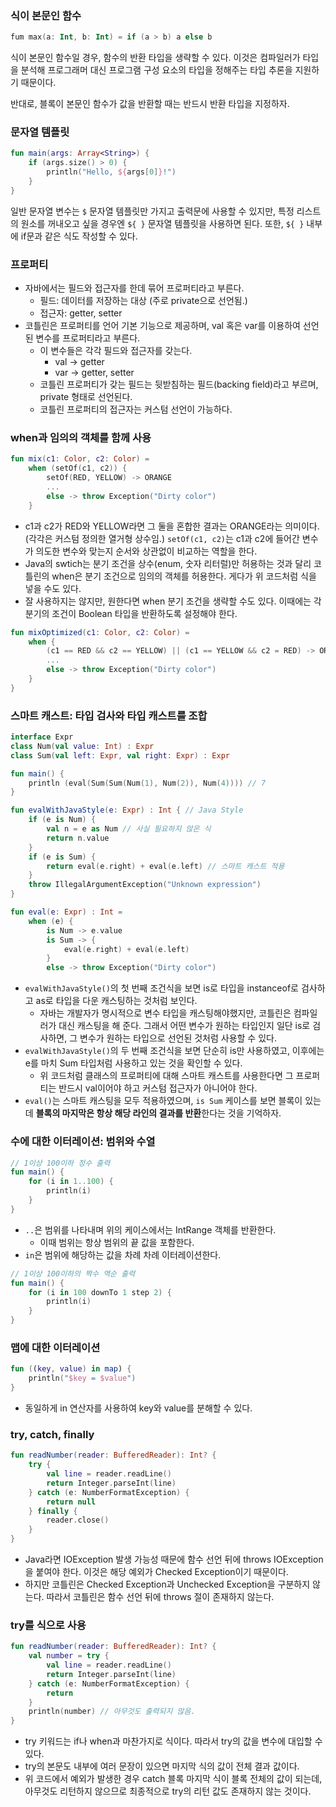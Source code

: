 ### 식이 본문인 함수

```kotlin
fum max(a: Int, b: Int) = if (a > b) a else b
```

식이 본문인 함수일 경우, 함수의 반환 타입을 생략할 수 있다. 이것은 컴파일러가 타입을 분석해 프로그래머 대신 프로그램 구성 요소의 타입을 정해주는 타입 추론을 지원하기 때문이다.

반대로, 블록이 본문인 함수가 값을 반환할 때는 반드시 반환 타입을 지정하자.

### 문자열 템플릿

```kotlin
fun main(args: Array<String>) {
    if (args.size() > 0) {
        println("Hello, ${args[0]}!")
    }
}
```

일반 문자열 변수는 `$` 문자열 템플릿만 가지고 출력문에 사용할 수 있지만, 특정 리스트의 원소를 꺼내오고 싶을 경우엔 `${ }` 문자열 템플릿을 사용하면 된다. 또한, `${ }` 내부에 if문과 같은 식도 작성할 수 있다.

### 프로퍼티

- 자바에서는 필드와 접근자를 한데 묶어 프로퍼티라고 부른다.
    - 필드: 데이터를 저장하는 대상 (주로 private으로 선언됨.)
    - 접근자: getter, setter
- 코틀린은 프로퍼티를 언어 기본 기능으로 제공하며, val 혹은 var를 이용하여 선언된 변수를 프로퍼티라고 부른다.
    - 이 변수들은 각각 필드와 접근자를 갖는다.
        - val → getter
        - var → getter, setter
    - 코틀린 프로퍼티가 갖는 필드는 뒷받침하는 필드(backing field)라고 부르며, private 형태로 선언된다.
    - 코틀린 프로퍼티의 접근자는 커스텀 선언이 가능하다.

### when과 임의의 객체를 함께 사용

```kotlin
fun mix(c1: Color, c2: Color) =
    when (setOf(c1, c2)) {
        setOf(RED, YELLOW) -> ORANGE
        ...
        else -> throw Exception("Dirty color")
    }

```

- c1과 c2가 RED와 YELLOW라면 그 둘을 혼합한 결과는 ORANGE라는 의미이다. (각각은 커스텀 정의한 열거형 상수임.) `setOf(c1, c2)`는 c1과 c2에 들어간 변수가 의도한 변수와 맞는지 순서와 상관없이 비교하는 역할을 한다.
- Java의 swtich는 분기 조건을 상수(enum, 숫자 리터럴)만 허용하는 것과 달리 코틀린의 when은 분기 조건으로 임의의 객체를 허용한다. 게다가 위 코드처럼 식을 넣을 수도 있다.
- 잘 사용하지는 않지만, 원한다면 when 분기 조건을 생략할 수도 있다. 이때에는 각 분기의 조건이 Boolean 타입을 반환하도록 설정해야 한다.

```kotlin
fun mixOptimized(c1: Color, c2: Color) =
    when {
        (c1 == RED && c2 == YELLOW) || (c1 == YELLOW && c2 = RED) -> ORANGE
        ...
        else -> throw Exception("Dirty color")
    }
} 
```

### 스마트 캐스트: 타입 검사와 타입 캐스트를 조합

```kotlin
interface Expr
class Num(val value: Int) : Expr
class Sum(val left: Expr, val right: Expr) : Expr

fun main() {
    println (eval(Sum(Sum(Num(1), Num(2)), Num(4)))) // 7
}

fun evalWithJavaStyle(e: Expr) : Int { // Java Style
    if (e is Num) {
        val n = e as Num // 사실 필요하지 않은 식
        return n.value
    }
    if (e is Sum) {
        return eval(e.right) + eval(e.left) // 스마트 캐스트 적용
    }
    throw IllegalArgumentException("Unknown expression")
}

fun eval(e: Expr) : Int =
    when (e) {
        is Num -> e.value
        is Sum -> {
            eval(e.right) + eval(e.left)
        }
        else -> throw Exception("Dirty color")
```

- `evalWithJavaStyle()`의 첫 번째 조건식을 보면 is로 타입을 instanceof로 검사하고 as로 타입을 다운 캐스팅하는 것처럼 보인다.
    - 자바는 개발자가 명시적으로 변수 타입을 캐스팅해야했지만, 코틀린은 컴파일러가 대신 캐스팅을 해 준다. 그래서 어떤 변수가 원하는 타입인지 일단 is로 검사하면, 그 변수가 원하는 타입으로 선언된 것처럼 사용할 수 있다.
- `evalWithJavaStyle()`의 두 번째 조건식을 보면 단순히 is만 사용하였고, 이후에는 e를 마치 Sum 타입처럼 사용하고 있는 것을 확인할 수 있다.
    - 위 코드처럼 클래스의 프로퍼티에 대해 스마트 캐스트를 사용한다면 그 프로퍼티는 반드시 val이어야 하고 커스텀 접근자가 아니어야 한다.
- `eval()`는 스마트 캐스팅을 모두 적용하였으며, `is Sum` 케이스를 보면 블록이 있는데 **블록의 마지막은 항상 해당 라인의 결과를 반환**한다는 것을 기억하자.

### 수에 대한 이터레이션: 범위와 수열

```kotlin
// 1이상 100이하 정수 출력
fun main() {
    for (i in 1..100) {
        println(i)
    }
}
```

- `..`은 범위를 나타내며 위의 케이스에서는 IntRange 객체를 반환한다.
    - 이때 범위는 항상 범위의 끝 값을 포함한다.
- `in`은 범위에 해당하는 값을 차례 차례 이터레이션한다.

```kotlin
// 1이상 100이하의 짝수 역순 출력
fun main() {
    for (i in 100 downTo 1 step 2) {
        println(i)
    }
}
```

### 맵에 대한 이터레이션

```kotlin
fun ((key, value) in map) {
    println("$key = $value")
}
```

- 동일하게 in 연산자를 사용하여 key와 value를 분해할 수 있다.

### try, catch, finally

```kotlin
fun readNumber(reader: BufferedReader): Int? {
    try {
        val line = reader.readLine()
        return Integer.parseInt(line)
    } catch (e: NumberFormatException) {
        return null
    } finally {
        reader.close()
    }
}
```

- Java라면 IOException 발생 가능성 때문에 함수 선언 뒤에 throws IOException을 붙여야 한다. 이것은 해당 예외가 Checked Exception이기 때문이다.
- 하지만 코틀린은 Checked Exception과 Unchecked Exception을 구분하지 않는다. 따라서 코틀린은 함수 선언 뒤에 throws 절이 존재하지 않는다.

### try를 식으로 사용

```kotlin
fun readNumber(reader: BufferedReader): Int? {
    val number = try {
        val line = reader.readLine()
        return Integer.parseInt(line)
    } catch (e: NumberFormatException) {
        return
    }
    println(number) // 아무것도 출력되지 않음.
}
```

- try 키워드는 if나 when과 마찬가지로 식이다. 따라서 try의 값을 변수에 대입할 수 있다.
- try의 본문도 내부에 여러 문장이 있으면 마지막 식의 값이 전체 결과 값이다.
- 위 코드에서 예외가 발생한 경우 catch 블록 마지막 식이 블록 전체의 값이 되는데, 아무것도 리턴하지 않으므로 최종적으로 try의 리턴 값도 존재하지 않는 것이다.
